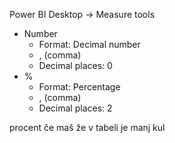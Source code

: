 Power BI Desktop -> Measure tools
- Number
	- Format: Decimal number
	- , (comma)
	- Decimal places: 0
- %
	- Format: Percentage
	- , (comma)
	- Decimal places: 2


procent če maš že v tabeli je manj kul